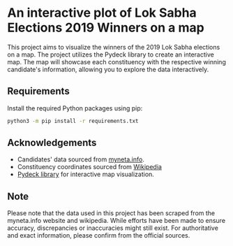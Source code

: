 # An interactive plot of Lok Sabha Elections 2019 Winners on a map

This project aims to visualize the winners of the 2019 Lok Sabha elections on a map. The project utilizes the Pydeck library to create an interactive map. The map will showcase each constituency with the respective winning candidate's information, allowing you to explore the data interactively.


## Requirements

Install the required Python packages using pip:

   ```bash
   python3 -m pip install -r requirements.txt
   ```

## Acknowledgements

- Candidates' data sourced from [myneta.info](https://myneta.info/).
- Constituency coordinates sourced from [Wikipedia](https://en.wikipedia.org/)
- [Pydeck library](https://deckgl.readthedocs.io/en/latest/index.html) for interactive map visualization.

## Note
Please note that the data used in this project has been scraped from the myneta.info website  and wikipedia. While efforts have been made to ensure accuracy, discrepancies or inaccuracies might still exist. For authoritative and exact information, please confirm from the official sources.
